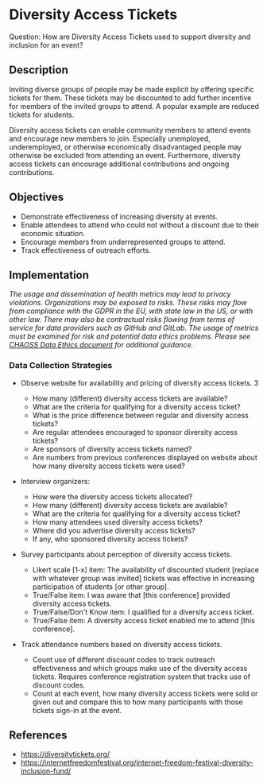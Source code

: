 # Diversity Access Tickets

Question: How are Diversity Access Tickets used to support diversity and inclusion for an event?


## Description

Inviting diverse groups of people may be made explicit by offering specific tickets for them. These tickets may be discounted to add further incentive for members of the invited groups to attend. A popular example are reduced tickets for students.

Diversity access tickets can enable community members to attend events and encourage new members to join. Especially unemployed, underemployed, or otherwise economically disadvantaged people may otherwise be excluded from attending an event. Furthermore, diversity access tickets can encourage additional contributions and ongoing contributions.


## Objectives

- Demonstrate effectiveness of increasing diversity at events.
- Enable attendees to attend who could not without a discount due to their economic situation.
- Encourage members from underrepresented groups to attend.
- Track effectiveness of outreach efforts.

## Implementation 
*The usage and dissemination of health metrics may lead to privacy violations. Organizations may be exposed to risks. These risks may flow from compliance with the GDPR in the EU, with state law in the US, or with other law. There may also be contractual risks flowing from terms of service for data providers such as GitHub and GitLab. The usage of metrics must be examined for risk and potential data ethics problems. Please see [CHAOSS Data Ethics document](https://github.com/chaoss/community/blob/main/data-use-statement.md) for additional guidance.*

### Data Collection Strategies

- Observe website for availability and pricing of diversity access tickets.  3
  - How many (different) diversity access tickets are available?
  - What are the criteria for qualifying for a diversity access ticket?
  - What is the price difference between regular and diversity access tickets?
  - Are regular attendees encouraged to sponsor diversity access tickets?
  - Are sponsors of diversity access tickets named?
  - Are numbers from previous conferences displayed on website about how many diversity access tickets were used?  
  
- Interview organizers:  
  - How were the diversity access tickets allocated?
  - How many (different) diversity access tickets are available?
  - What are the criteria for qualifying for a diversity access ticket?
  - How many attendees used diversity access tickets?
  - Where did you advertise diversity access tickets?
  - If any, who sponsored diversity access tickets?  
  
- Survey participants about perception of diversity access tickets.  
  - Likert scale [1-x] item: The availability of discounted student [replace with whatever group was invited] tickets was effective in increasing participation of students [or other group].
  - True/False item: I was aware that [this conference] provided diversity access tickets.
  - True/False/Don't Know item: I qualified for a diversity access ticket.
  - True/False item: A diversity access ticket enabled me to attend [this conference].  
  
- Track attendance numbers based on diversity access tickets.  
  - Count use of different discount codes to track outreach effectiveness and which groups make use of the diversity access tickets. Requires conference registration system that tracks use of discount codes.
  - Count at each event, how many diversity access tickets were sold or given out and compare this to how many participants with those tickets sign-in at the event.
  
## References

- https://diversitytickets.org/
- https://internetfreedomfestival.org/internet-freedom-festival-diversity-inclusion-fund/
